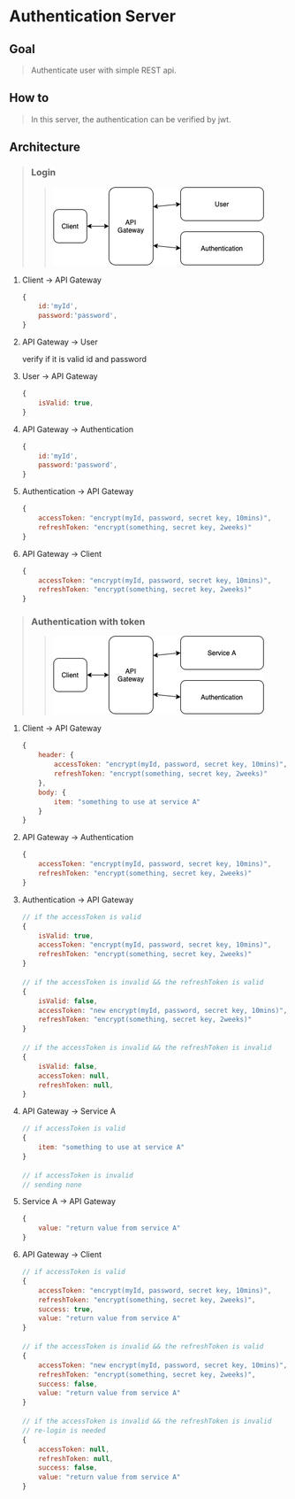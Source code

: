 # Authentication Server 

## Goal
> Authenticate user with simple REST api.

## How to
> In this server, the authentication can be verified by jwt.

## Architecture
> ### Login
>> ![Alt auth and user service](./images/authAndUser.png)
1. Client → API Gateway
    
    ```jsx
    {
    	id:'myId',
    	password:'password',
    }
    ```
    
2. API Gateway → User
    
    verify if it is valid id and password
    
3. User → API Gateway
    
    ```jsx
    {
    	isValid: true,
    }
    ```
    
4. API Gateway → Authentication
    
    ```jsx
    {
    	id:'myId',
    	password:'password',
    }
    ```
    
5. Authentication → API Gateway
    
    ```jsx
    {
    	accessToken: "encrypt(myId, password, secret key, 10mins)",
    	refreshToken: "encrypt(something, secret key, 2weeks)"
    }
    ```
    
6. API Gateway → Client
    
    ```jsx
    {
    	accessToken: "encrypt(myId, password, secret key, 10mins)",
    	refreshToken: "encrypt(something, secret key, 2weeks)"
    }
    ```
> ### Authentication with token
>> ![Alt auth and user service](./images/authAndService.png)
1. Client → API Gateway
    
    ```jsx
    {
    	header: {
    		accessToken: "encrypt(myId, password, secret key, 10mins)",
    		refreshToken: "encrypt(something, secret key, 2weeks)"
    	},
    	body: {
    		item: "something to use at service A"
    	}
    }
    ```
    
2. API Gateway → Authentication
    
    ```jsx
    {
    	accessToken: "encrypt(myId, password, secret key, 10mins)",
    	refreshToken: "encrypt(something, secret key, 2weeks)"
    }
    ```
    
3. Authentication → API Gateway
    
    ```jsx
    // if the accessToken is valid
    {
    	isValid: true,
    	accessToken: "encrypt(myId, password, secret key, 10mins)",
    	refreshToken: "encrypt(something, secret key, 2weeks)"
    }
    
    // if the accessToken is invalid && the refreshToken is valid
    {
    	isValid: false,
    	accessToken: "new encrypt(myId, password, secret key, 10mins)",
    	refreshToken: "encrypt(something, secret key, 2weeks)"
    }
    
    // if the accessToken is invalid && the refreshToken is invalid
    {
    	isValid: false,
    	accessToken: null,
    	refreshToken: null,
    }
    ```
    
4. API Gateway → Service A
    
    ```jsx
    // if accessToken is valid
    {
    	item: "something to use at service A"
    }
    
    // if accessToken is invalid
    // sending none
    ```
    
5. Service A → API Gateway
    
    ```jsx
    {
    	value: "return value from service A"
    }
    ```
    
6. API Gateway → Client
    
    ```jsx
    // if accessToken is valid
    {
    	accessToken: "encrypt(myId, password, secret key, 10mins)",
    	refreshToken: "encrypt(something, secret key, 2weeks)",
    	success: true,
    	value: "return value from service A"
    }
    
    // if the accessToken is invalid && the refreshToken is valid
    {
    	accessToken: "new encrypt(myId, password, secret key, 10mins)",
    	refreshToken: "encrypt(something, secret key, 2weeks)",
    	success: false,
    	value: "return value from service A"
    }
    
    // if the accessToken is invalid && the refreshToken is invalid
    // re-login is needed
    {
    	accessToken: null,
    	refreshToken: null,
    	success: false,
    	value: "return value from service A"
    }
    ```
